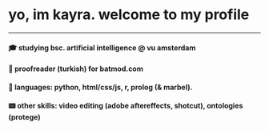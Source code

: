 # yo, im kayra. welcome to my profile
---
#### 🎓 studying bsc. artificial intelligence @ vu amsterdam
#### 🎺 proofreader (turkish) for batmod.com
#### 🫟 languages: python, html/css/js, r, prolog (& marbel).
#### 📟 other skills: video editing (adobe aftereffects, shotcut), ontologies (protege)
